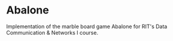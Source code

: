 Abalone
=======

Implementation of the marble board game Abalone for RIT's Data Communication &amp; Networks I course.